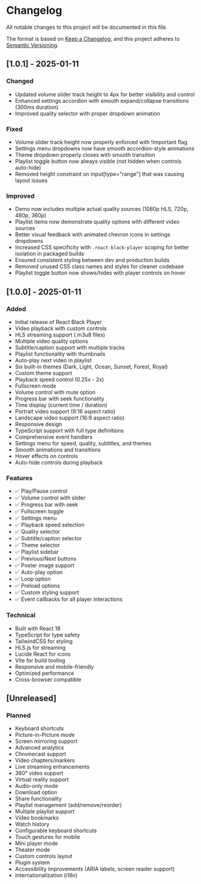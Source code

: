 # Changelog

All notable changes to this project will be documented in this file.

The format is based on [Keep a Changelog](https://keepachangelog.com/en/1.0.0/),
and this project adheres to [Semantic Versioning](https://semver.org/spec/v2.0.0.html).

## [1.0.1] - 2025-01-11

### Changed
- Updated volume slider track height to 4px for better visibility and control
- Enhanced settings accordion with smooth expand/collapse transitions (300ms duration)
- Improved quality selector with proper dropdown animation

### Fixed
- Volume slider track height now properly enforced with !important flag
- Settings menu dropdowns now have smooth accordion-style animations
- Theme dropdown properly closes with smooth transition
- Playlist toggle button now always visible (not hidden when controls auto-hide)
- Removed height constraint on input[type="range"] that was causing layout issues

### Improved
- Demo now includes multiple actual quality sources (1080p HLS, 720p, 480p, 360p)
- Playlist items now demonstrate quality options with different video sources
- Better visual feedback with animated chevron icons in settings dropdowns
- Increased CSS specificity with `.react-black-player` scoping for better isolation in packaged builds
- Ensured consistent styling between dev and production builds
- Removed unused CSS class names and styles for cleaner codebase
- Playlist toggle button now shows/hides with player controls on hover

## [1.0.0] - 2025-01-11

### Added
- Initial release of React Black Player
- Video playback with custom controls
- HLS streaming support (.m3u8 files)
- Multiple video quality options
- Subtitle/caption support with multiple tracks
- Playlist functionality with thumbnails
- Auto-play next video in playlist
- Six built-in themes (Dark, Light, Ocean, Sunset, Forest, Royal)
- Custom theme support
- Playback speed control (0.25x - 2x)
- Fullscreen mode
- Volume control with mute option
- Progress bar with seek functionality
- Time display (current time / duration)
- Portrait video support (9:16 aspect ratio)
- Landscape video support (16:9 aspect ratio)
- Responsive design
- TypeScript support with full type definitions
- Comprehensive event handlers
- Settings menu for speed, quality, subtitles, and themes
- Smooth animations and transitions
- Hover effects on controls
- Auto-hide controls during playback

### Features
- ✅ Play/Pause control
- ✅ Volume control with slider
- ✅ Progress bar with seek
- ✅ Fullscreen toggle
- ✅ Settings menu
- ✅ Playback speed selection
- ✅ Quality selector
- ✅ Subtitle/caption selector
- ✅ Theme selector
- ✅ Playlist sidebar
- ✅ Previous/Next buttons
- ✅ Poster image support
- ✅ Auto-play option
- ✅ Loop option
- ✅ Preload options
- ✅ Custom styling support
- ✅ Event callbacks for all player interactions

### Technical
- Built with React 18
- TypeScript for type safety
- TailwindCSS for styling
- HLS.js for streaming
- Lucide React for icons
- Vite for build tooling
- Responsive and mobile-friendly
- Optimized performance
- Cross-browser compatible

## [Unreleased]

### Planned
- Keyboard shortcuts
- Picture-in-Picture mode
- Screen mirroring support
- Advanced analytics
- Chromecast support
- Video chapters/markers
- Live streaming enhancements
- 360° video support
- Virtual reality support
- Audio-only mode
- Download option
- Share functionality
- Playlist management (add/remove/reorder)
- Multiple playlist support
- Video bookmarks
- Watch history
- Configurable keyboard shortcuts
- Touch gestures for mobile
- Mini player mode
- Theater mode
- Custom controls layout
- Plugin system
- Accessibility improvements (ARIA labels, screen reader support)
- Internationalization (i18n)
